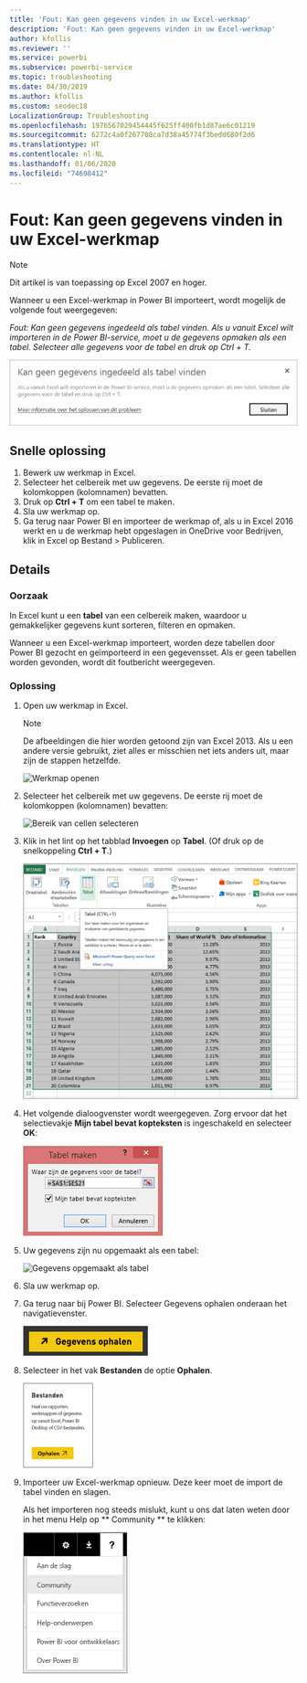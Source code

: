 ```yaml
---
title: 'Fout: Kan geen gegevens vinden in uw Excel-werkmap'
description: 'Fout: Kan geen gegevens vinden in uw Excel-werkmap'
author: kfollis
ms.reviewer: ''
ms.service: powerbi
ms.subservice: powerbi-service
ms.topic: troubleshooting
ms.date: 04/30/2019
ms.author: kfollis
ms.custom: seodec18
LocalizationGroup: Troubleshooting
ms.openlocfilehash: 1976567029454445f625ff400fb1d87ae6c01219
ms.sourcegitcommit: 6272c4a0f267708ca7d38a45774f3bedd680f2d6
ms.translationtype: HT
ms.contentlocale: nl-NL
ms.lasthandoff: 01/06/2020
ms.locfileid: "74698412"
---
```

# <a name="error-we-couldnt-find-any-data-in-your-excel-workbook"></a>Fout: Kan geen gegevens vinden in uw Excel-werkmap

>[!NOTE]  
>Dit artikel is van toepassing op Excel 2007 en hoger.

Wanneer u een Excel-werkmap in Power BI importeert, wordt mogelijk de volgende fout weergegeven:

*Fout: Kan geen gegevens ingedeeld als tabel vinden. Als u vanuit Excel wilt importeren in de Power BI-service, moet u de gegevens opmaken als een tabel. Selecteer alle gegevens voor de tabel en druk op Ctrl + T.*

![Kan geen gegevens vinden in werkmap](media/service-admin-troubleshoot-excel-workbook-data/power-bi-we-couldnt-find-any-data.png)

## <a name="quick-solution"></a>Snelle oplossing
1. Bewerk uw werkmap in Excel.
2. Selecteer het celbereik met uw gegevens. De eerste rij moet de kolomkoppen (kolomnamen) bevatten.
3. Druk op **Ctrl + T** om een tabel te maken.
4. Sla uw werkmap op.
5. Ga terug naar Power BI en importeer de werkmap of, als u in Excel 2016 werkt en u de werkmap hebt opgeslagen in OneDrive voor Bedrijven, klik in Excel op Bestand > Publiceren.

## <a name="details"></a>Details
### <a name="cause"></a>Oorzaak
In Excel kunt u een **tabel** van een celbereik maken, waardoor u gemakkelijker gegevens kunt sorteren, filteren en opmaken.

Wanneer u een Excel-werkmap importeert, worden deze tabellen door Power BI gezocht en geïmporteerd in een gegevensset. Als er geen tabellen worden gevonden, wordt dit foutbericht weergegeven.

### <a name="solution"></a>Oplossing
1. Open uw werkmap in Excel. 
    >[!NOTE]
    >De afbeeldingen die hier worden getoond zijn van Excel 2013. Als u een andere versie gebruikt, ziet alles er misschien net iets anders uit, maar zijn de stappen hetzelfde.
    
    ![Werkmap openen](media/service-admin-troubleshoot-excel-workbook-data/power-bi-troubleshoot-excel-worksheet-1.png)
2. Selecteer het celbereik met uw gegevens. De eerste rij moet de kolomkoppen (kolomnamen) bevatten:
   
    ![Bereik van cellen selecteren](media/service-admin-troubleshoot-excel-workbook-data/power-bi-troubleshoot-excel-worksheet-2.png)
3. Klik in het lint op het tabblad **Invoegen** op **Tabel**. (Of druk op de snelkoppeling **Ctrl + T**.)
   
    ![Tabel invoegen](media/service-admin-troubleshoot-excel-workbook-data/power-bi-troubleshoot-excel-worksheet-3.png)
4. Het volgende dialoogvenster wordt weergegeven. Zorg ervoor dat het selectievakje **Mijn tabel bevat kopteksten** is ingeschakeld en selecteer **OK**:
   
    ![Tabel maken](media/service-admin-troubleshoot-excel-workbook-data/power-bi-troubleshoot-excel-create-table.png)
5. Uw gegevens zijn nu opgemaakt als een tabel:
   
    ![Gegevens opgemaakt als tabel](media/service-admin-troubleshoot-excel-workbook-data/power-bi-troubleshoot-excel-table.png)
6. Sla uw werkmap op.
7. Ga terug naar bij Power BI. Selecteer Gegevens ophalen onderaan het navigatievenster.
   
    ![Gegevens ophalen](media/service-admin-troubleshoot-excel-workbook-data/power-bi-get-data.png)
8. Selecteer in het vak **Bestanden** de optie **Ophalen**.
   
    ![Bestanden ophalen](media/service-admin-troubleshoot-excel-workbook-data/power-bi-get-files.png)
9. Importeer uw Excel-werkmap opnieuw. Deze keer moet de import de tabel vinden en slagen.
   
    Als het importeren nog steeds mislukt, kunt u ons dat laten weten door in het menu Help op ** Community ** te klikken:
   
    ![Koppeling naar community](media/service-admin-troubleshoot-excel-workbook-data/power-bi-question-menu-community.png)
